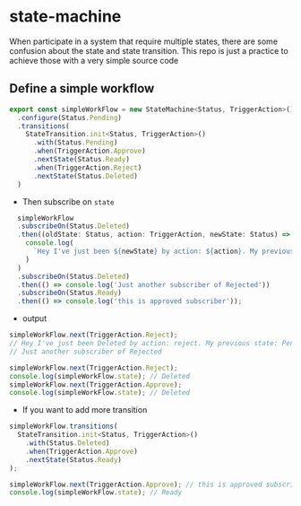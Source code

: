# state-machine

When participate in a system that require multiple states, there are some confusion about the state and state transition. This repo is just a practice to achieve those with a very simple source code

## Define a simple workflow

```js
export const simpleWorkFlow = new StateMachine<Status, TriggerAction>()
  .configure(Status.Pending)
  .transitions(
    StateTransition.init<Status, TriggerAction>()
      .with(Status.Pending)
      .when(TriggerAction.Approve)
      .nextState(Status.Ready)
      .when(TriggerAction.Reject)
      .nextState(Status.Deleted)
  )
```

- Then subscribe on `state`

```js
  simpleWorkFlow
  .subscribeOn(Status.Deleted)
  .then((oldState: Status, action: TriggerAction, newState: Status) =>
    console.log(
      `Hey I've just been ${newState} by action: ${action}. My previous state: ${oldState}`
    )
  )
  .subscribeOn(Status.Deleted)
  .then(() => console.log('Just another subscriber of Rejected'))
  .subscribeOn(Status.Ready)
  .then(() => console.log('this is approved subscriber'));
```

- output

```js
simpleWorkFlow.next(TriggerAction.Reject);
// Hey I've just been Deleted by action: reject. My previous state: Pending
// Just another subscriber of Rejected

simpleWorkFlow.next(TriggerAction.Reject);
console.log(simpleWorkFlow.state); // Deleted
simpleWorkFlow.next(TriggerAction.Approve);
console.log(simpleWorkFlow.state); // Deleted
```

- If you want to add more transition

```js
simpleWorkFlow.transitions(
  StateTransition.init<Status, TriggerAction>()
    .with(Status.Deleted)
    .when(TriggerAction.Approve)
    .nextState(Status.Ready)
);

simpleWorkFlow.next(TriggerAction.Approve); // this is approved subscriber
console.log(simpleWorkFlow.state); // Ready
```
